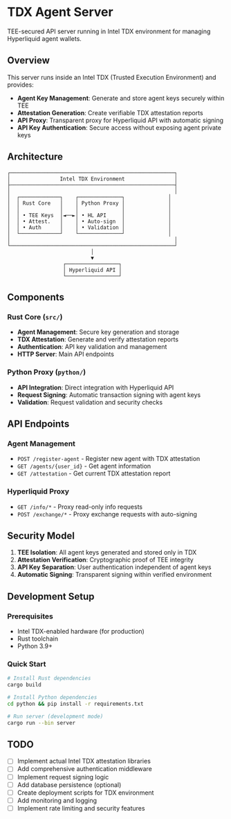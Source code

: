 # TDX Agent Server

TEE-secured API server running in Intel TDX environment for managing Hyperliquid agent wallets.

## Overview

This server runs inside an Intel TDX (Trusted Execution Environment) and provides:

- **Agent Key Management**: Generate and store agent keys securely within TEE
- **Attestation Generation**: Create verifiable TDX attestation reports
- **API Proxy**: Transparent proxy for Hyperliquid API with automatic signing
- **API Key Authentication**: Secure access without exposing agent private keys

## Architecture

```
┌─────────────────────────────────────────────────────┐
│                Intel TDX Environment                │
├─────────────────────────────────────────────────────┤
│                                                     │
│  ┌─────────────┐    ┌──────────────┐              │
│  │ Rust Core   │    │ Python Proxy │              │
│  │             │    │              │              │
│  │ • TEE Keys  │◄──►│ • HL API     │              │
│  │ • Attest.   │    │ • Auto-sign  │              │
│  │ • Auth      │    │ • Validation │              │
│  └─────────────┘    └──────────────┘              │
│                                                     │
└─────────────────────────────────────────────────────┘
                           │
                           ▼
                  ┌─────────────────┐
                  │ Hyperliquid API │
                  └─────────────────┘
```

## Components

### Rust Core (`src/`)
- **Agent Management**: Secure key generation and storage
- **TDX Attestation**: Generate and verify attestation reports
- **Authentication**: API key validation and management
- **HTTP Server**: Main API endpoints

### Python Proxy (`python/`)
- **API Integration**: Direct integration with Hyperliquid API
- **Request Signing**: Automatic transaction signing with agent keys
- **Validation**: Request validation and security checks

## API Endpoints

### Agent Management
- `POST /register-agent` - Register new agent with TDX attestation
- `GET /agents/{user_id}` - Get agent information
- `GET /attestation` - Get current TDX attestation report

### Hyperliquid Proxy
- `GET /info/*` - Proxy read-only info requests
- `POST /exchange/*` - Proxy exchange requests with auto-signing

## Security Model

1. **TEE Isolation**: All agent keys generated and stored only in TDX
2. **Attestation Verification**: Cryptographic proof of TEE integrity
3. **API Key Separation**: User authentication independent of agent keys
4. **Automatic Signing**: Transparent signing within verified environment

## Development Setup

### Prerequisites
- Intel TDX-enabled hardware (for production)
- Rust toolchain
- Python 3.9+

### Quick Start
```bash
# Install Rust dependencies
cargo build

# Install Python dependencies
cd python && pip install -r requirements.txt

# Run server (development mode)
cargo run --bin server
```

## TODO
- [ ] Implement actual Intel TDX attestation libraries
- [ ] Add comprehensive authentication middleware
- [ ] Implement request signing logic
- [ ] Add database persistence (optional)
- [ ] Create deployment scripts for TDX environment
- [ ] Add monitoring and logging
- [ ] Implement rate limiting and security features